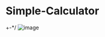 # Simple-Calculator
 +-*/
![image](https://github.com/Darshan1711/Simple-Calculator/assets/146448963/142c1dbd-3cc3-461d-9b5d-974e2f598c44)
